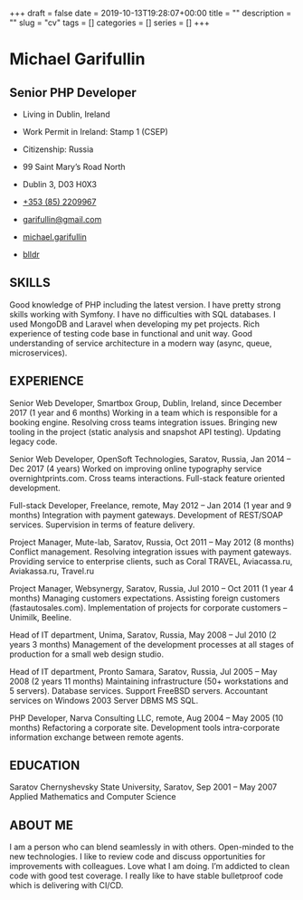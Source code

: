 +++ 
draft = false
date = 2019-10-13T19:28:07+00:00
title = ""
description = ""
slug = "cv"
tags = []
categories = []
series = []
+++

# Michael Garifullin
## Senior PHP Developer

* Living in Dublin, Ireland
* Work Permit in Ireland: Stamp 1 (CSEP)
* Citizenship: Russia

* 99 Saint Mary’s Road North
* Dublin 3, D03 H0X3
* <a href="tel://+353852209967">+353 (85) 2209967</a>
* <a href="mailto:garifullin@gmail.com">garifullin@gmail.com</a>
* <a href="skype:michael.garifullin?call">michael.garifullin</a>
* <a href="https://t.me/blldr">blldr</a>

## SKILLS
Good knowledge of PHP including the latest version. I have pretty strong skills working with Symfony. I have no difficulties with SQL databases. I used MongoDB and Laravel when developing my pet projects. Rich experience of testing code base in functional and unit way. Good understanding of service architecture in a modern way (async, queue, microservices).

## EXPERIENCE
Senior Web Developer, Smartbox Group, Dublin, Ireland,
since December 2017 (1 year and 6 months)
Working in a team which is responsible for a booking engine. Resolving cross teams integration issues. Bringing new tooling in the project (static analysis and snapshot API testing). Updating legacy code.

Senior Web Developer, OpenSoft Technologies, Saratov, Russia,
Jan 2014 – Dec 2017 (4 years)
Worked on improving online typography service overnightprints.com. Cross teams interactions.
Full-stack feature oriented development.

Full-stack Developer, Freelance, remote,
May 2012 – Jan 2014 (1 year and 9 months)
Integration with payment gateways. Development of REST/SOAP services. Supervision in terms of feature delivery.

Project Manager, Mute-lab, Saratov, Russia,
Oct 2011 – May 2012 (8 months)
Conflict management. Resolving integration issues with payment gateways.
Providing service to enterprise clients, such as Coral TRAVEL, Aviacassa.ru, Aviakassa.ru, Travel.ru

Project Manager, Websynergy, Saratov, Russia,
Jul 2010 – Oct 2011 (1 year 4 months)
Managing customers expectations. Assisting foreign customers (fastautosales.com).
Implementation of projects for corporate customers – Unimilk, Beeline.

Head of IT department, Unima, Saratov, Russia,
May 2008 – Jul 2010 (2 years 3 months)
Management of the development processes at all stages of production for a small web design studio.

Head of IT department, Pronto Samara, Saratov, Russia,
Jul 2005 – May 2008 (2 years 11 months)
Maintaining infrastructure (50+ workstations and 5 servers).
Database services. Support FreeBSD servers. Accountant services on Windows 2003 Server DBMS MS SQL.

PHP Developer, Narva Consulting LLC, remote,
Aug 2004 – May 2005 (10 months)
Refactoring a corporate site. Development tools intra-corporate information exchange between remote agents.

## EDUCATION
Saratov Chernyshevsky State University, Saratov, Sep 2001 – May 2007 Applied Mathematics and Computer Science

## ABOUT ME

I am a person who can blend seamlessly in with others. Open-minded to the new technologies.
I like to review code and discuss opportunities for improvements with colleagues. 
Love what I am doing. I’m addicted to clean code with good test coverage. 
I really like to have stable bulletproof code which is delivering with CI/CD.
